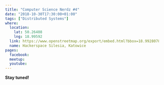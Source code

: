 ```yaml
---
title: "Computer Science Nerdz #4"
date: "2018-10-30T17:30:00+01:00"
tags: ["Distributed Systems"]
where:
  location:
    lat: 50.26408
    lng: 18.99592
  link: https://www.openstreetmap.org/export/embed.html?bbox=18.992807865142826%2C50.263001078887285%2C18.998993039131168%2C50.265159763081904&layer=mapnik&marker=50.264079575913314%2C18.995900452136993
  name: Hackerspace Silesia, Katowice
pages:
  facebook:
  meetup:
  youtube:
---
```


**Stay tuned!**

<!-- <section>
  <schedule>
    <person-profile
      avatar="michal_pipa.jpg"
      name="Michał Pipa"
      bio="Software developer, trainer and free software enthusiast"
      title="Meltdown and Spectre"
      abstract="Meltdown and Spectre is a hardware vulnerability affecting modern microprocessors. Their details were published in January 2018. We will discuss them and their consequences in simple terms, with showing their effects live during the discussion - take your laptops!"
      social='{ "twitter": "https://twitter.com/michalpipa", "linkedin": "https://www.linkedin.com/in/michalpipa", "www": "https://meltdownattack.com" }'>
    </person-profile>
  </schedule>
</section> -->

